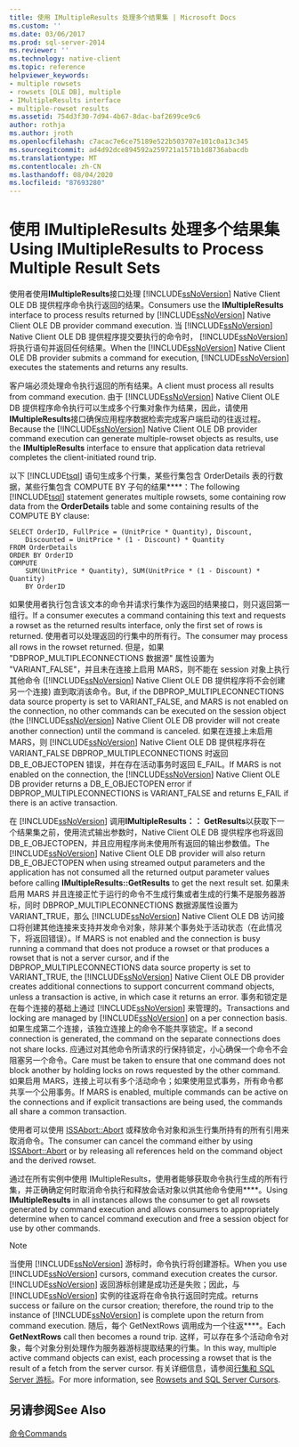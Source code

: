 ```yaml
---
title: 使用 IMultipleResults 处理多个结果集 | Microsoft Docs
ms.custom: ''
ms.date: 03/06/2017
ms.prod: sql-server-2014
ms.reviewer: ''
ms.technology: native-client
ms.topic: reference
helpviewer_keywords:
- multiple rowsets
- rowsets [OLE DB], multiple
- IMultipleResults interface
- multiple-rowset results
ms.assetid: 754d3f30-7d94-4b67-8dac-baf2699ce9c6
author: rothja
ms.author: jroth
ms.openlocfilehash: c7acac7e6ce75189e522b503707e101c0a13c345
ms.sourcegitcommit: ad4d92dce894592a259721a1571b1d8736abacdb
ms.translationtype: MT
ms.contentlocale: zh-CN
ms.lasthandoff: 08/04/2020
ms.locfileid: "87693280"
---
```

# <a name="using-imultipleresults-to-process-multiple-result-sets"></a><span data-ttu-id="92f33-102">使用 IMultipleResults 处理多个结果集</span><span class="sxs-lookup"><span data-stu-id="92f33-102">Using IMultipleResults to Process Multiple Result Sets</span></span>
  <span data-ttu-id="92f33-103">使用者使用**IMultipleResults**接口处理 [!INCLUDE[ssNoVersion](../../includes/ssnoversion-md.md)] Native Client OLE DB 提供程序命令执行返回的结果。</span><span class="sxs-lookup"><span data-stu-id="92f33-103">Consumers use the **IMultipleResults** interface to process results returned by [!INCLUDE[ssNoVersion](../../includes/ssnoversion-md.md)] Native Client OLE DB provider command execution.</span></span> <span data-ttu-id="92f33-104">当 [!INCLUDE[ssNoVersion](../../includes/ssnoversion-md.md)] Native Client OLE DB 提供程序提交要执行的命令时， [!INCLUDE[ssNoVersion](../../includes/ssnoversion-md.md)] 将执行语句并返回任何结果。</span><span class="sxs-lookup"><span data-stu-id="92f33-104">When the [!INCLUDE[ssNoVersion](../../includes/ssnoversion-md.md)] Native Client OLE DB provider submits a command for execution, [!INCLUDE[ssNoVersion](../../includes/ssnoversion-md.md)] executes the statements and returns any results.</span></span>  
  
 <span data-ttu-id="92f33-105">客户端必须处理命令执行返回的所有结果。</span><span class="sxs-lookup"><span data-stu-id="92f33-105">A client must process all results from command execution.</span></span> <span data-ttu-id="92f33-106">由于 [!INCLUDE[ssNoVersion](../../includes/ssnoversion-md.md)] Native Client OLE DB 提供程序命令执行可以生成多个行集对象作为结果，因此，请使用**IMultipleResults**接口确保应用程序数据检索完成客户端启动的往返过程。</span><span class="sxs-lookup"><span data-stu-id="92f33-106">Because the [!INCLUDE[ssNoVersion](../../includes/ssnoversion-md.md)] Native Client OLE DB provider command execution can generate multiple-rowset objects as results, use the **IMultipleResults** interface to ensure that application data retrieval completes the client-initiated round trip.</span></span>  
  
 <span data-ttu-id="92f33-107">以下 [!INCLUDE[tsql](../../includes/tsql-md.md)] 语句生成多个行集，某些行集包含 OrderDetails 表的行数据，某些行集包含 COMPUTE BY 子句的结果\*\*\*\*：</span><span class="sxs-lookup"><span data-stu-id="92f33-107">The following [!INCLUDE[tsql](../../includes/tsql-md.md)] statement generates multiple rowsets, some containing row data from the **OrderDetails** table and some containing results of the COMPUTE BY clause:</span></span>  
  
```  
SELECT OrderID, FullPrice = (UnitPrice * Quantity), Discount,  
    Discounted = UnitPrice * (1 - Discount) * Quantity  
FROM OrderDetails  
ORDER BY OrderID  
COMPUTE  
    SUM(UnitPrice * Quantity), SUM(UnitPrice * (1 - Discount) * Quantity)  
    BY OrderID  
```  
  
 <span data-ttu-id="92f33-108">如果使用者执行包含该文本的命令并请求行集作为返回的结果接口，则只返回第一组行。</span><span class="sxs-lookup"><span data-stu-id="92f33-108">If a consumer executes a command containing this text and requests a rowset as the returned results interface, only the first set of rows is returned.</span></span> <span data-ttu-id="92f33-109">使用者可以处理返回的行集中的所有行。</span><span class="sxs-lookup"><span data-stu-id="92f33-109">The consumer may process all rows in the rowset returned.</span></span> <span data-ttu-id="92f33-110">但是，如果 "DBPROP_MULTIPLECONNECTIONS 数据源" 属性设置为 "VARIANT_FALSE"，并且未在连接上启用 MARS，则不能在 session 对象上执行其他命令 ([!INCLUDE[ssNoVersion](../../includes/ssnoversion-md.md)] Native Client OLE DB 提供程序将不会创建另一个连接) 直到取消该命令。</span><span class="sxs-lookup"><span data-stu-id="92f33-110">But, if the DBPROP_MULTIPLECONNECTIONS data source property is set to VARIANT_FALSE, and MARS is not enabled on the connection, no other commands can be executed on the session object (the [!INCLUDE[ssNoVersion](../../includes/ssnoversion-md.md)] Native Client OLE DB provider will not create another connection) until the command is canceled.</span></span> <span data-ttu-id="92f33-111">如果在连接上未启用 MARS，则 [!INCLUDE[ssNoVersion](../../includes/ssnoversion-md.md)] Native Client OLE DB 提供程序将在 VARIANT_FALSE DBPROP_MULTIPLECONNECTIONS 时返回 DB_E_OBJECTOPEN 错误，并在存在活动事务时返回 E_FAIL。</span><span class="sxs-lookup"><span data-stu-id="92f33-111">If MARS is not enabled on the connection, the [!INCLUDE[ssNoVersion](../../includes/ssnoversion-md.md)] Native Client OLE DB provider returns a DB_E_OBJECTOPEN error if DBPROP_MULTIPLECONNECTIONS is VARIANT_FALSE and returns E_FAIL if there is an active transaction.</span></span>  
  
 <span data-ttu-id="92f33-112">在 [!INCLUDE[ssNoVersion](../../includes/ssnoversion-md.md)] 调用**IMultipleResults：： GetResults**以获取下一个结果集之前，使用流式输出参数时，Native Client OLE DB 提供程序也将返回 DB_E_OBJECTOPEN，并且应用程序尚未使用所有返回的输出参数值。</span><span class="sxs-lookup"><span data-stu-id="92f33-112">The [!INCLUDE[ssNoVersion](../../includes/ssnoversion-md.md)] Native Client OLE DB provider will also return DB_E_OBJECTOPEN when using streamed output parameters and the application has not consumed all the returned output parameter values before calling **IMultipleResults::GetResults** to get the next result set.</span></span> <span data-ttu-id="92f33-113">如果未启用 MARS 并且连接正忙于运行的命令不生成行集或者生成的行集不是服务器游标，同时 DBPROP_MULTIPLECONNECTIONS 数据源属性设置为 VARIANT_TRUE，那么 [!INCLUDE[ssNoVersion](../../includes/ssnoversion-md.md)] Native Client OLE DB 访问接口将创建其他连接来支持并发命令对象，除非某个事务处于活动状态（在此情况下，将返回错误）。</span><span class="sxs-lookup"><span data-stu-id="92f33-113">If MARS is not enabled and the connection is busy running a command that does not produce a rowset or that produces a rowset that is not a server cursor, and if the DBPROP_MULTIPLECONNECTIONS data source property is set to VARIANT_TRUE, the [!INCLUDE[ssNoVersion](../../includes/ssnoversion-md.md)] Native Client OLE DB provider creates additional connections to support concurrent command objects, unless a transaction is active, in which case it returns an error.</span></span> <span data-ttu-id="92f33-114">事务和锁定是在每个连接的基础上通过 [!INCLUDE[ssNoVersion](../../includes/ssnoversion-md.md)] 来管理的。</span><span class="sxs-lookup"><span data-stu-id="92f33-114">Transactions and locking are managed by [!INCLUDE[ssNoVersion](../../includes/ssnoversion-md.md)] on a per connection basis.</span></span> <span data-ttu-id="92f33-115">如果生成第二个连接，该独立连接上的命令不能共享锁定。</span><span class="sxs-lookup"><span data-stu-id="92f33-115">If a second connection is generated, the command on the separate connections does not share locks.</span></span> <span data-ttu-id="92f33-116">应通过对其他命令所请求的行保持锁定，小心确保一个命令不会阻塞另一个命令。</span><span class="sxs-lookup"><span data-stu-id="92f33-116">Care must be taken to ensure that one command does not block another by holding locks on rows requested by the other command.</span></span> <span data-ttu-id="92f33-117">如果启用 MARS，连接上可以有多个活动命令；如果使用显式事务，所有命令都共享一个公用事务。</span><span class="sxs-lookup"><span data-stu-id="92f33-117">If MARS is enabled, multiple commands can be active on the connections and if explicit transactions are being used, the commands all share a common transaction.</span></span>  
  
 <span data-ttu-id="92f33-118">使用者可以使用 [ISSAbort::Abort](../native-client-ole-db-interfaces/issabort-abort-ole-db.md) 或释放命令对象和派生行集所持有的所有引用来取消命令。</span><span class="sxs-lookup"><span data-stu-id="92f33-118">The consumer can cancel the command either by using [ISSAbort::Abort](../native-client-ole-db-interfaces/issabort-abort-ole-db.md) or by releasing all references held on the command object and the derived rowset.</span></span>  
  
 <span data-ttu-id="92f33-119">通过在所有实例中使用 IMultipleResults，使用者能够获取命令执行生成的所有行集，并正确确定何时取消命令执行和释放会话对象以供其他命令使用\*\*\*\*。</span><span class="sxs-lookup"><span data-stu-id="92f33-119">Using **IMultipleResults** in all instances allows the consumer to get all rowsets generated by command execution and allows consumers to appropriately determine when to cancel command execution and free a session object for use by other commands.</span></span>  
  
> [!NOTE]  
>  <span data-ttu-id="92f33-120">当使用 [!INCLUDE[ssNoVersion](../../includes/ssnoversion-md.md)] 游标时，命令执行将创建游标。</span><span class="sxs-lookup"><span data-stu-id="92f33-120">When you use [!INCLUDE[ssNoVersion](../../includes/ssnoversion-md.md)] cursors, command execution creates the cursor.</span></span> [!INCLUDE[ssNoVersion](../../includes/ssnoversion-md.md)] <span data-ttu-id="92f33-121">返回游标创建是成功还是失败；因此，与 [!INCLUDE[ssNoVersion](../../includes/ssnoversion-md.md)] 实例的往返将在命令执行返回时完成。</span><span class="sxs-lookup"><span data-stu-id="92f33-121">returns success or failure on the cursor creation; therefore, the round trip to the instance of [!INCLUDE[ssNoVersion](../../includes/ssnoversion-md.md)] is complete upon the return from command execution.</span></span> <span data-ttu-id="92f33-122">随后，每个 GetNextRows 调用成为一个往返\*\*\*\*。</span><span class="sxs-lookup"><span data-stu-id="92f33-122">Each **GetNextRows** call then becomes a round trip.</span></span> <span data-ttu-id="92f33-123">这样，可以存在多个活动命令对象，每个对象分别处理作为服务器游标提取结果的行集。</span><span class="sxs-lookup"><span data-stu-id="92f33-123">In this way, multiple active command objects can exist, each processing a rowset that is the result of a fetch from the server cursor.</span></span> <span data-ttu-id="92f33-124">有关详细信息，请参阅[行集和 SQL Server 游标](../native-client-ole-db-rowsets/rowsets-and-sql-server-cursors.md)。</span><span class="sxs-lookup"><span data-stu-id="92f33-124">For more information, see [Rowsets and SQL Server Cursors](../native-client-ole-db-rowsets/rowsets-and-sql-server-cursors.md).</span></span>  
  
## <a name="see-also"></a><span data-ttu-id="92f33-125">另请参阅</span><span class="sxs-lookup"><span data-stu-id="92f33-125">See Also</span></span>  
 [<span data-ttu-id="92f33-126">命令</span><span class="sxs-lookup"><span data-stu-id="92f33-126">Commands</span></span>](commands.md)  
  
  
